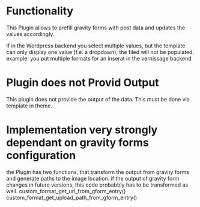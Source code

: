 # Functionality
This Plugin allows to prefill gravity forms with post data and updates the values accordingly.

If in the Wordpress backend you select multiple values, but the template can only display one value (f.e. a dropdown), the filed will not be populated. example: you put multiple formats for an inserat in the vernissage backend 

# Plugin does not Provid Output
This plugin does not provide the output of the data. This must be done via template in theme.

# Implementation very strongly dependant on gravity forms configuration
the Plugin has two functions, that transform the output from gravity forms and generate paths to the image location. if the output of gravity form changes in future versions, this code probabbly has to be transformed as well.
custom_format_get_url_from_gform_entry()
custom_format_get_upload_path_from_gform_entry()